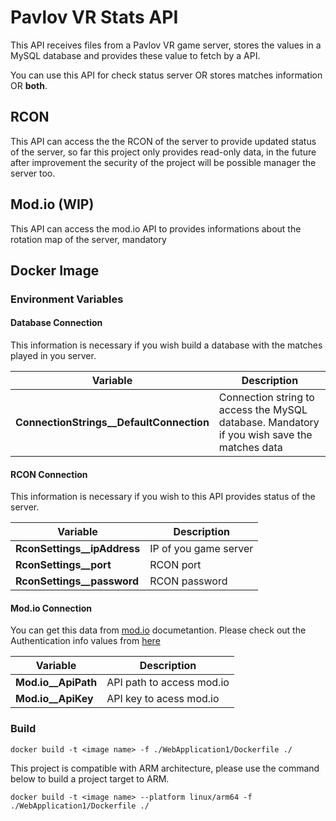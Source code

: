 # Pavlov VR Stats API
This API receives files from a Pavlov VR game server, stores the values in a MySQL database and provides these value to fetch by a API.

You can use this API for check status server OR stores matches information OR **both**.

## RCON
This API can access the the RCON of the server to provide updated status of the server, so far this project only provides read-only data, in the future after improvement the security of the project will be possible manager the server too.

## Mod.io (WIP)
This API can access the mod.io API to provides informations about the rotation map of the server, mandatory 

## Docker Image
### Environment Variables
#### Database Connection
This information is necessary if you wish build a database with the matches played in you server.

|Variable| Description |
| - | - |
|**ConnectionStrings__DefaultConnection**| Connection string to access the MySQL database. Mandatory if you wish save the matches data |

#### RCON Connection
This information is necessary if you wish to this API provides status of the server.

|Variable| Description |
| - | - |
|**RconSettings__ipAddress**| IP of you game server |
|**RconSettings__port**| RCON port |
|**RconSettings__password**| RCON password |

#### Mod.io Connection
You can get this data from [mod.io](https://docs.mod.io/restapiref/) documetantion.
Please check out the Authentication info values from [here](https://docs.mod.io/restapiref/#authentication)

|Variable| Description |
| - | - |
|**Mod.io__ApiPath**| API path to access mod.io |
|**Mod.io__ApiKey**| API key to acess mod.io |


### Build
```
docker build -t <image name> -f ./WebApplication1/Dockerfile ./
```

This project is compatible with ARM architecture, please use the command below to build a project target to ARM.
```
docker build -t <image name> --platform linux/arm64 -f ./WebApplication1/Dockerfile ./
```